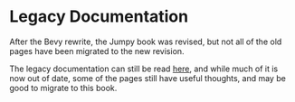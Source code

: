 # Legacy Documentation

After the Bevy rewrite, the Jumpy book was revised, but not all of the old pages have been migrated
to the new revision.

The legacy documentation can still be read [here](https://fishfolk.github.io/jumpy-legacy-docs/),
and while much of it is now out of date, some of the pages still have useful thoughts, and may be
good to migrate to this book.
